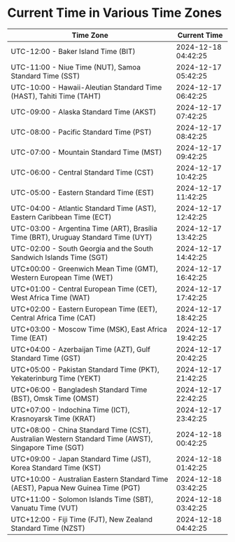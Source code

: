 # Current Time in Various Time Zones

| Time Zone | Current Time |
|-----------|--------------|
| UTC-12:00 - Baker Island Time (BIT) | 2024-12-18 04:42:25 |
| UTC-11:00 - Niue Time (NUT), Samoa Standard Time (SST) | 2024-12-17 05:42:25 |
| UTC-10:00 - Hawaii-Aleutian Standard Time (HAST), Tahiti Time (TAHT) | 2024-12-17 06:42:25 |
| UTC-09:00 - Alaska Standard Time (AKST) | 2024-12-17 07:42:25 |
| UTC-08:00 - Pacific Standard Time (PST) | 2024-12-17 08:42:25 |
| UTC-07:00 - Mountain Standard Time (MST) | 2024-12-17 09:42:25 |
| UTC-06:00 - Central Standard Time (CST) | 2024-12-17 10:42:25 |
| UTC-05:00 - Eastern Standard Time (EST) | 2024-12-17 11:42:25 |
| UTC-04:00 - Atlantic Standard Time (AST), Eastern Caribbean Time (ECT) | 2024-12-17 12:42:25 |
| UTC-03:00 - Argentina Time (ART), Brasília Time (BRT), Uruguay Standard Time (UYT) | 2024-12-17 13:42:25 |
| UTC-02:00 - South Georgia and the South Sandwich Islands Time (SGT) | 2024-12-17 14:42:25 |
| UTC±00:00 - Greenwich Mean Time (GMT), Western European Time (WET) | 2024-12-17 16:42:25 |
| UTC+01:00 - Central European Time (CET), West Africa Time (WAT) | 2024-12-17 17:42:25 |
| UTC+02:00 - Eastern European Time (EET), Central Africa Time (CAT) | 2024-12-17 18:42:25 |
| UTC+03:00 - Moscow Time (MSK), East Africa Time (EAT) | 2024-12-17 19:42:25 |
| UTC+04:00 - Azerbaijan Time (AZT), Gulf Standard Time (GST) | 2024-12-17 20:42:25 |
| UTC+05:00 - Pakistan Standard Time (PKT), Yekaterinburg Time (YEKT) | 2024-12-17 21:42:25 |
| UTC+06:00 - Bangladesh Standard Time (BST), Omsk Time (OMST) | 2024-12-17 22:42:25 |
| UTC+07:00 - Indochina Time (ICT), Krasnoyarsk Time (KRAT) | 2024-12-17 23:42:25 |
| UTC+08:00 - China Standard Time (CST), Australian Western Standard Time (AWST), Singapore Time (SGT) | 2024-12-18 00:42:25 |
| UTC+09:00 - Japan Standard Time (JST), Korea Standard Time (KST) | 2024-12-18 01:42:25 |
| UTC+10:00 - Australian Eastern Standard Time (AEST), Papua New Guinea Time (PGT) | 2024-12-18 03:42:25 |
| UTC+11:00 - Solomon Islands Time (SBT), Vanuatu Time (VUT) | 2024-12-18 03:42:25 |
| UTC+12:00 - Fiji Time (FJT), New Zealand Standard Time (NZST) | 2024-12-18 04:42:25 |
